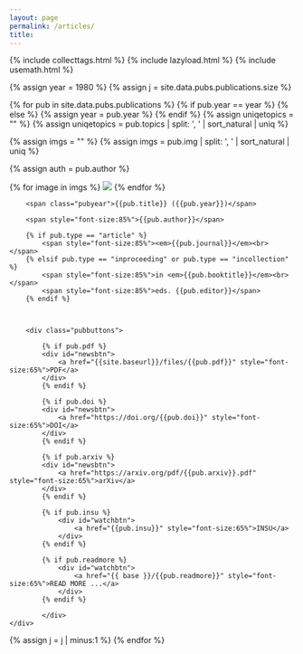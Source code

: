 ```yaml
---
layout: page
permalink: /articles/
title:
---
```

{% include collecttags.html %}
{% include lazyload.html %}
{% include usemath.html %}

{% assign year = 1980 %}
{% assign j = site.data.pubs.publications.size %}

{% for pub in site.data.pubs.publications %}
{% if pub.year == year %}
{% else %}
{% assign year = pub.year %}
{% endif %}
{% assign uniqetopics = "" %}
{% assign uniqetopics = pub.topics | split: ', ' | sort_natural | uniq %}

{% assign imgs = "" %}
{% assign imgs = pub.img | split: ', ' | sort_natural | uniq %}

{% assign auth = pub.author %}

<div class="pubs">
	<div class="articles">
    	{% for image in imgs %}
		<img src="{{site.baseurl}}/images/pubimages/blank.png" data-echo="{{site.baseurl}}/images/pubimages/{{image}}" class="responsivepubimg1">
		{% endfor %}
	</div>

   <div class="articles">

		<span class="pubyear">{{pub.title}} ({{pub.year}})</span>

		<span style="font-size:85%">{{pub.author}}</span>

		{% if pub.type == "article" %}
			<span style="font-size:85%"><em>{{pub.journal}}</em><br></span>
		{% elsif pub.type == "inproceeding" or pub.type == "incollection" %}
			<span style="font-size:85%">in <em>{{pub.booktitle}}</em><br></span>
			<span style="font-size:85%">eds. {{pub.editor}}</span>
		{% endif %}



		<div class="pubbuttons">

			{% if pub.pdf %}
			<div id="newsbtn">
				<a href="{{site.baseurl}}/files/{{pub.pdf}}" style="font-size:65%">PDF</a>
			</div>
			{% endif %}

			{% if pub.doi %}
			<div id="newsbtn">
				<a href="https://doi.org/{{pub.doi}}" style="font-size:65%">DOI</a>
			</div>
			{% endif %}

			{% if pub.arxiv %}
			<div id="newsbtn">
				<a href="https://arxiv.org/pdf/{{pub.arxiv}}.pdf" style="font-size:65%">arXiv</a>
			</div>
			{% endif %}

			{% if pub.insu %}
				<div id="watchbtn">
					<a href="{{pub.insu}}" style="font-size:65%">INSU</a>
				</div>
			{% endif %}

			{% if pub.readmore %}
				<div id="watchbtn">
					<a href="{{ base }}/{{pub.readmore}}" style="font-size:65%">READ MORE ...</a>
				</div>
			{% endif %}

			</div>    	
    </div>

</div>  
{% assign j = j | minus:1 %}
{% endfor %}
